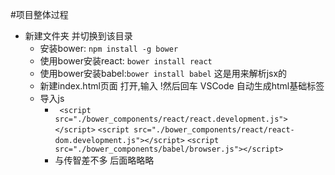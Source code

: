 #项目整体过程

- 新建文件夹 并切换到该目录 
  - 安装bower: `npm install -g bower`
  - 使用bower安装react: `bower install react`
  - 使用bower安装babel:`bower install babel` 这是用来解析jsx的
  - 新建index.html页面 打开,输入 !然后回车  VSCode 自动生成html基础标签
  - 导入js
    - ` <script src="./bower_components/react/react.development.js"></script>`
     `<script src="./bower_components/react/react-dom.development.js"></script>`
     `<script src="./bower_components/babel/browser.js"></script>`
     - 与传智差不多 后面略略略
